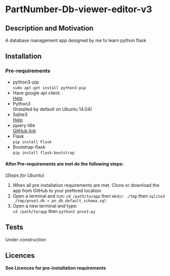 # PartNumber-Db-viewer-editor-v3

## Description and Motivation  
A database management app designed by me to learn python flask
## Installation
### Pre-requirements
- python3-pip  
`sudo apt-get install python3-pip`
- Have google api client.  
[Help](https://developers.google.com/api-client-library/python/start/get_started)
- Python3  
(Installed by default on Ubuntu 14.04)
- Sqlite3  
[Help](http://www.tutorialspoint.com/sqlite/sqlite_installation.htm)
- jquery Idle  
[GitHub link](https://github.com/kidh0/jquery.idle)
- Flask  
`pip install Flask`
- Bootstrap-flask  
`pip install flask-bootstrap`

#### After Pre-requirements are met do the following steps:
(*Steps for Ubuntu*)  
1. When all pre installation requirements are met. Clone or download the app from GitHub to your prefered location.  
2. Open a terminal and run: `cd /path/to/app` then `mkdir ./tmp` then `sqlite3 ./tmp/pnve3.db < pn_db_default_schema.sql`
3. Open a new terminal and type:  
`cd /path/to/app` then `python3 pnve3.py`

## Tests
Under construction
## Licences
**See Licences for pre-installation requirements**  
